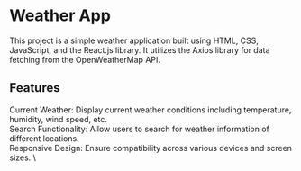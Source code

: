 # Weather App

This project is a simple weather application built using HTML, CSS, JavaScript, and the React.js library. It utilizes the Axios library for data fetching from the OpenWeatherMap API.

## Features
Current Weather: Display current weather conditions including temperature, humidity, wind speed, etc. \
Search Functionality: Allow users to search for weather information of different locations. \
Responsive Design: Ensure compatibility across various devices and screen sizes. \
